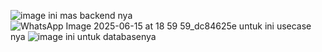 ![image](https://github.com/user-attachments/assets/c0ca2d3d-bb12-4276-a30a-12dc24fc5499)
ini mas backend nya
![WhatsApp Image 2025-06-15 at 18 59 59_dc84625e](https://github.com/user-attachments/assets/871629d4-87a5-437a-9cf5-1a27ec37e817)
untuk ini usecase nya
![image](https://github.com/user-attachments/assets/1bd99f8e-d246-40d5-b9fd-2f71d7d967c9)
ini untuk databasenya
